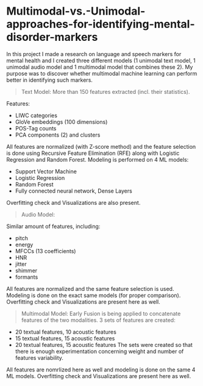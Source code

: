 # Multimodal-vs.-Unimodal-approaches-for-identifying-mental-disorder-markers
In this project I made a research on language and speech markers for mental health and I created three different models (1 unimodal text model, 1 unimodal audio model and 1 multimodal model that combines these 2). My purpose was to discover whether multimodal machine learning can perform better in identifying such markers.

> Text Model:
More than 150 features extracted (incl. their statistics).

Features:
- LIWC categories
- GloVe embeddings  (100 dimensions)
- POS-Tag counts
- PCA components (2) and clusters

All features are normalized (with Z-score method) and the feature selection is done using Recursive Feature Elimination (RFE) along with Logistic Regression and Random Forest. 
Modeling is performed on 4 ML models:
- Support Vector Machine
- Logistic Regression
- Random Forest
- Fully connected neural network, Dense Layers

Overfitting check and Visualizations are also present.


> Audio Model:

Similar amount of features, including:
- pitch
- energy
- MFCCs (13 coefficients)
- HNR
- jitter
- shimmer
- formants

All features are normalized and the same feature selection is used. 
Modeling is done on the exact same models (for proper comparison).
Overfitting check and Visualizations are present here as well.


> Multimodal Model:
Early Fusion is being applied to concatenate features of the two modalities.
3 sets of features are created:
- 20 textual features, 10 acoustic features
- 15 textual features, 15 acoustic features
- 20 textual features, 15 acoustic features
The sets were created so that there is enough experimentation concerning weight and number of features variability.

All features are nomrlized here as well and modeling is done on the same 4 ML models.
Overfitting check and Visualizations are present here as well.
